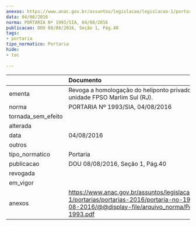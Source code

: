 ```yaml
---
anexos: https://www.anac.gov.br/assuntos/legislacao/legislacao-1/portarias/portarias-2016/portaria-no-1993-sia-04-08-2016/@@display-file/arquivo_norma/PA2016-1993.pdf
data: 04/08/2016
norma: PORTARIA Nº 1993/SIA, 04/08/2016
publicacao: DOU 08/08/2016, Seção 1, Pág.40
tags:
- portaria
tipo_normatico: Portaria
hide: 
- toc 
 
---
```


|                    | Documento                                                                                                                                                      |
|:-------------------|:---------------------------------------------------------------------------------------------------------------------------------------------------------------|
| ementa             | Revoga a homologação do heliponto privado a bordo da unidade FPSO Marlim Sul (RJ).                                                                             |
| norma              | PORTARIA Nº 1993/SIA, 04/08/2016                                                                                                                               |
| tornada_sem_efeito |                                                                                                                                                                |
| alterada           |                                                                                                                                                                |
| data               | 04/08/2016                                                                                                                                                     |
| outros             |                                                                                                                                                                |
| tipo_normatico     | Portaria                                                                                                                                                       |
| publicacao         | DOU 08/08/2016, Seção 1, Pág.40                                                                                                                                |
| revogada           |                                                                                                                                                                |
| em_vigor           |                                                                                                                                                                |
| anexos             | https://www.anac.gov.br/assuntos/legislacao/legislacao-1/portarias/portarias-2016/portaria-no-1993-sia-04-08-2016/@@display-file/arquivo_norma/PA2016-1993.pdf |